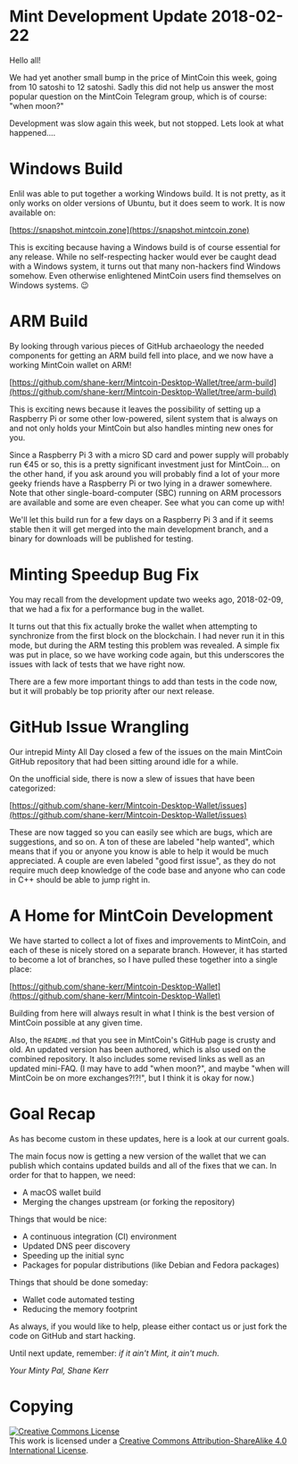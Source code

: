 # Mint Development Update 2018-02-22

Hello all!

We had yet another small bump in the price of MintCoin this week,
going from 10 satoshi to 12 satoshi. Sadly this did not help us answer
the most popular question on the MintCoin Telegram group, which is of
course: "when moon?"

Development was slow again this week, but not stopped. Lets look at
what happened....

# Windows Build

Enlil was able to put together a working Windows build. It is not
pretty, as it only works on older versions of Ubuntu, but it does seem
to work. It is now available on:

[https://snapshot.mintcoin.zone](https://snapshot.mintcoin.zone)

This is exciting because having a Windows build is of course essential
for any release. While no self-respecting hacker would ever be caught
dead with a Windows system, it turns out that many non-hackers find
Windows somehow. Even otherwise enlightened MintCoin users find
themselves on Windows systems. 😉

# ARM Build

By looking through various pieces of GitHub archaeology the needed
components for getting an ARM build fell into place, and we now have a
working MintCoin wallet on ARM!

[https://github.com/shane-kerr/Mintcoin-Desktop-Wallet/tree/arm-build](https://github.com/shane-kerr/Mintcoin-Desktop-Wallet/tree/arm-build)

This is exciting news because it leaves the possibility of setting up
a Raspberry Pi or some other low-powered, silent system that is always
on and not only holds your MintCoin but also handles minting new ones
for you.

Since a Raspberry Pi 3 with a micro SD card and power supply will
probably run €45 or so, this is a pretty significant investment just
for MintCoin... on the other hand, if you ask around you will probably
find a lot of your more geeky friends have a Raspberry Pi or two lying
in a drawer somewhere. Note that other single-board-computer (SBC)
running on ARM processors are available and some are even cheaper. See
what you can come up with!

We'll let this build run for a few days on a Raspberry Pi 3 and if it
seems stable then it will get merged into the main development branch,
and a binary for downloads will be published for testing.

# Minting Speedup Bug Fix

You may recall from the development update two weeks ago, 2018-02-09,
that we had a fix for a performance bug in the wallet.

It turns out that this fix actually broke the wallet when attempting
to synchronize from the first block on the blockchain. I had never
run it in this mode, but during the ARM testing this problem was
revealed. A simple fix was put in place, so we have working code
again, but this underscores the issues with lack of tests that we have
right now.

There are a few more important things to add than tests in the code
now, but it will probably be top priority after our next release.

# GitHub Issue Wrangling

Our intrepid Minty All Day closed a few of the issues on the main
MintCoin GitHub repository that had been sitting around idle for a
while.

On the unofficial side, there is now a slew of issues that have been
categorized:

[https://github.com/shane-kerr/Mintcoin-Desktop-Wallet/issues](https://github.com/shane-kerr/Mintcoin-Desktop-Wallet/issues)

These are now tagged so you can easily see which are bugs, which are
suggestions, and so on. A ton of these are labeled "help wanted", 
which means that if you or anyone you know is able to help it would be 
much appreciated. A couple are even labeled "good first issue", as 
they do not require much deep knowledge of the code base and anyone 
who can code in C++ should be able to jump right in.

# A Home for MintCoin Development 

We have started to collect a lot of fixes and improvements to
MintCoin, and each of these is nicely stored on a separate branch.
However, it has started to become a lot of branches, so I have pulled
these together into a single place:

[https://github.com/shane-kerr/Mintcoin-Desktop-Wallet](https://github.com/shane-kerr/Mintcoin-Desktop-Wallet)

Building from here will always result in what I think is the best
version of MintCoin possible at any given time.

Also, the `README.md` that you see in MintCoin's GitHub page is crusty
and old. An updated version has been authored, which is also used on
the combined repository. It also includes some revised links as well
as an updated mini-FAQ. (I may have to add "when moon?", and maybe
"when will MintCoin be on more exchanges?!?!", but I think it is okay
for now.)

# Goal Recap

As has become custom in these updates, here is a look at our current
goals.

The main focus now is getting a new version of the wallet that we can
publish which contains updated builds and all of the fixes that we
can. In order for that to happen, we need:

* A macOS wallet build
* Merging the changes upstream (or forking the repository)

Things that would be nice:

* A continuous integration (CI) environment
* Updated DNS peer discovery
* Speeding up the initial sync
* Packages for popular distributions (like Debian and Fedora packages)

Things that should be done someday:

* Wallet code automated testing
* Reducing the memory footprint

As always, if you would like to help, please either contact us or just
fork the code on GitHub and start hacking.

Until next update, remember: _if it ain't Mint, it ain't much._

_Your Minty Pal,
Shane Kerr_

# Copying

<a rel="license" href="http://creativecommons.org/licenses/by-sa/4.0/"><img alt="Creative Commons License" style="border-width:0" src="https://i.creativecommons.org/l/by-sa/4.0/88x31.png" /></a><br />This work is licensed under a <a rel="license" href="http://creativecommons.org/licenses/by-sa/4.0/">Creative Commons Attribution-ShareAlike 4.0 International License</a>.
